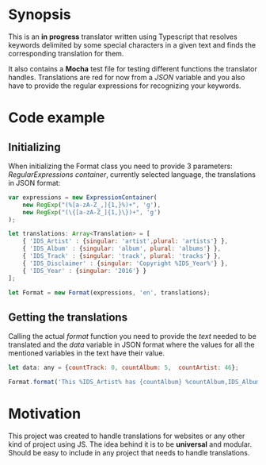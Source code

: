 # Synopsis

This is an **in progress** translator written using Typescript that resolves keywords delimited by some special characters in a given text and finds the corresponding translation for them. 

It also contains a **Mocha** test file for testing different functions the translator handles.
Translations are red for now from a *JSON* variable and you also have to provide the regular expressions for recognizing your keywords.

# Code example

## Initializing
When initializing the Format class you need to provide 3 parameters: *RegularExpressions container*, currently selected language, the translations in JSON format:

```javascript
var expressions = new ExpressionContainer(
	new RegExp("(%[a-zA-Z_,]{1,}%)+", 'g'),
	new RegExp("(\{[a-zA-Z_]{1,}\})+", 'g')
);

let translations: Array<Translation> = [
	{ 'IDS_Artist' : {singular: 'artist',plural: 'artists'} },
	{ 'IDS_Album' : {singular: 'album', plural: 'albums'} },
	{ 'IDS_Track' : {singular: 'track', plural: 'tracks'} },
	{ 'IDS_Disclaimer' : {singular: 'Copyright %IDS_Year%'} },
	{ 'IDS_Year' : {singular: '2016'} }
];

let Format = new Format(expressions, 'en', translations);
```

## Getting the translations

Calling the actual *format* function you need to provide the *text* needed to be translated and the *data* variable in JSON format where the values for all the mentioned variables in the text have their value.

```javascript
let data: any = {countTrack: 0, countAlbum: 5,	countArtist: 46};

Format.format('This %IDS_Artist% has {countAlbum} %countAlbum,IDS_Album%. He is a good %IDS_Artist%. %IDS_Disclaimer%', data);
```

# Motivation

This project was created to handle translations for websites or any other kind of project using JS. The idea behind it is to be **universal** and modular. Should be easy to include in any project that needs to handle translations.
